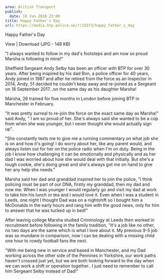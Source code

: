 ```yaml
area: British Transport
publish:
  date: 16 Jun 2018 23:00
title: Happy Father's Day
url: https://media.btp.police.uk/r/15573/happy_father_s_day
```

Happy Father's Day

View | Download (JPG - 148 KB)

"I always wanted to follow in my dad's footsteps and am now so proud Marsha is following in mine!"

Sheffield Sergeant Andy Selby has been an officer with BTP for over 30 years. After being inspired by his dad Ron, a police officer for 40 years, Andy joined in 1987 and after he retired from the force as an Inspector in 2014, Andy, 51 decided he couldn't keep away and re-joined as a Sergeant on 18 September 2017…on the same day as his daughter Marsha!

Marsha, 26 trained for five months in London before joining BTP in Manchester in February.

"It was pretty surreal to re-join the force on the exact same day as Marsha!" said Andy, " I am so proud of her. She's always said she wanted to be a cop from when she was younger, but I never thought she would actually sign up".

"She constantly texts me to give me a running commentary on what job she is on and how it's going! I do worry about her, like any parent would, and always listen out for her on the police radio when I'm on duty. Being in the job I know how challenging it can be emotionally and physically and as her dad I was worried about how she would deal with that initially. But she's a tough cookie, she's doing great and she's always got me on hand to give her any help she needs."

Marsha said her dad and granddad inspired her to join the police, "I think policing must be part of our DNA, firstly my granddad, then my dad and now me. When I was younger I would regularly go and visit my dad at work to take him his lunch or tea and I would love it. Even when I was a student in Leeds, one night I thought Dad was on a nightshift so I bought him a McDonalds in the early hours and rang him with the good news, only for him to answer that he was tucked up in bed!"

After leaving college Marsha studied Criminology at Leeds then worked in recruitment before following in the family tradition, "It's a job like no other, no two days are the same which is what I love about it. My previous 9-5 job was so mundane in comparison, now I can be dealing with a missing child one hour to rowdy football fans the next.

"With me being new in service and based in Manchester, and my Dad working across the other side of the Pennines in Yorkshire, our work paths haven't crossed just yet, but we are both looking forward to the day when we can work a shift or operation together.. I just need to remember to call him Sergeant Selby instead of Dad!"

